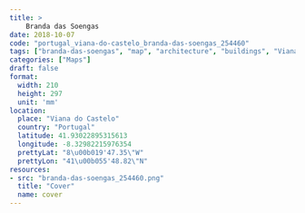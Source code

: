 ```yaml
---
title: > 
    Branda das Soengas
date: 2018-10-07
code: "portugal_viana-do-castelo_branda-das-soengas_254460"
tags: ["branda-das-soengas", "map", "architecture", "buildings", "Viana do Castelo", "Portugal"]
categories: ["Maps"]
draft: false
format:
  width: 210
  height: 297
  unit: 'mm'
location:
  place: "Viana do Castelo"
  country: "Portugal"
  latitude: 41.93022895315613
  longitude: -8.32982215976354
  prettyLat: "8\u00b019'47.35\"W"
  prettyLon: "41\u00b055'48.82\"N"
resources:
- src: "branda-das-soengas_254460.png"
  title: "Cover"
  name: cover
---
```

